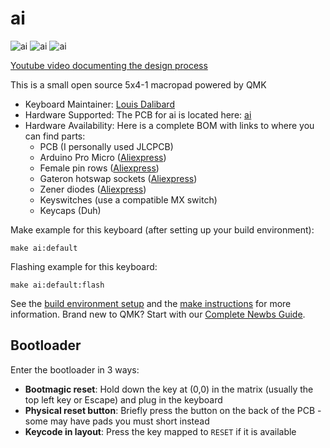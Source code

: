 # ai
![ai](https://i.imgur.com/1awiWP2.png)
![ai](https://i.imgur.com/Hu2xkrz.png)
![ai](https://i.imgur.com/4l6BzRh.png)

[Youtube video documenting the design process](https://youtu.be/T9ol78Huxd8)

This is a small open source 5x4-1 macropad powered by QMK

* Keyboard Maintainer: [Louis Dalibard](https://github.com/make42)
* Hardware Supported: The PCB for ai is located here: [ai](https://github.com/make42/ai)
* Hardware Availability: Here is a complete BOM with links to where you can find parts:
  * PCB (I personally used JLCPCB)
  * Arduino Pro Micro ([Aliexpress](https://fr.aliexpress.com/item/32768308647.html?spm=a2g0o.order_list.0.0.3ccc5e5bU64POK&gatewayAdapt=glo2fra))
  * Female pin rows ([Aliexpress](https://fr.aliexpress.com/item/4001122376295.html?spm=a2g0o.order_list.0.0.23845e5bTBt8sp&gatewayAdapt=glo2fra))
  * Gateron hotswap sockets ([Aliexpress](https://fr.aliexpress.com/item/1005003129613578.html?spm=a2g0o.order_list.0.0.23845e5bTBt8sp&gatewayAdapt=glo2fra))
  * Zener diodes ([Aliexpress](https://fr.aliexpress.com/item/1005003276184193.html?spm=a2g0o.order_list.0.0.23845e5bTBt8sp&gatewayAdapt=glo2fra))
  * Keyswitches (use a compatible MX switch)
  * Keycaps (Duh)

Make example for this keyboard (after setting up your build environment):

    make ai:default

Flashing example for this keyboard:

    make ai:default:flash

See the [build environment setup](https://docs.qmk.fm/#/getting_started_build_tools) and the [make instructions](https://docs.qmk.fm/#/getting_started_make_guide) for more information. Brand new to QMK? Start with our [Complete Newbs Guide](https://docs.qmk.fm/#/newbs).

## Bootloader

Enter the bootloader in 3 ways:

-   **Bootmagic reset**: Hold down the key at (0,0) in the matrix (usually the top left key or Escape) and plug in the keyboard
-   **Physical reset button**: Briefly press the button on the back of the PCB - some may have pads you must short instead
-   **Keycode in layout**: Press the key mapped to `RESET` if it is available
